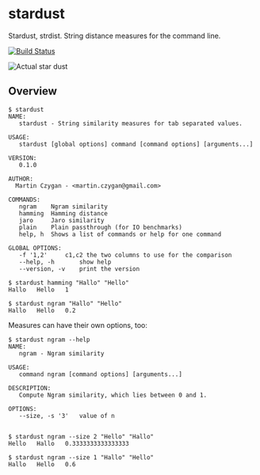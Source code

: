 stardust
========



Stardust, strdist. String distance measures for the command line.

[![Build Status](http://img.shields.io/travis/miku/stardust.svg?style=flat)](https://travis-ci.org/miku/stardust)

![Actual star dust](http://www.jpl.nasa.gov/images/herschel/20120110/pia15254-640.jpg)

Overview
--------

    $ stardust
    NAME:
       stardust - String similarity measures for tab separated values.

    USAGE:
       stardust [global options] command [command options] [arguments...]

    VERSION:
       0.1.0

    AUTHOR:
      Martin Czygan - <martin.czygan@gmail.com>

    COMMANDS:
       ngram    Ngram similarity
       hamming  Hamming distance
       jaro     Jaro similarity
       plain    Plain passthrough (for IO benchmarks)
       help, h  Shows a list of commands or help for one command

    GLOBAL OPTIONS:
       -f '1,2'     c1,c2 the two columns to use for the comparison
       --help, -h       show help
       --version, -v    print the version

    $ stardust hamming "Hallo" "Hello"
    Hallo   Hello   1

    $ stardust ngram "Hallo" "Hello"
    Hallo   Hello   0.2

Measures can have their own options, too:

    $ stardust ngram --help
    NAME:
       ngram - Ngram similarity

    USAGE:
       command ngram [command options] [arguments...]

    DESCRIPTION:
       Compute Ngram similarity, which lies between 0 and 1.

    OPTIONS:
       --size, -s '3'   value of n


    $ stardust ngram --size 2 "Hello" "Hallo"
    Hello   Hallo   0.3333333333333333

    $ stardust ngram --size 1 "Hallo" "Hello"
    Hallo   Hello   0.6
